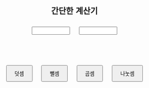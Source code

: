 <!DOCTYPE html>
<html lang="en">
<head>
<meta charset="UTF-8">
<meta name="viewport" content="width=device-width, initial-scale=1.0">
<title>간단한 계산기</title>
<style>
    body {
        font-family: Arial, sans-serif;
        text-align: center;
    }
    input[type="number"] {
        width: 100px;
        margin: 10px;
    }
    button {
        padding: 10px 20px;
        margin: 10px;
        cursor: pointer;
    }
</style>
</head>
<body>

<h2>간단한 계산기</h2>
<input type="number" id="num1">
<input type="number" id="num2">

<br><br>

<button onclick="add()">덧셈</button>
<button onclick="subtract()">뺄셈</button>
<button onclick="multiply()">곱셈</button>
<button onclick="divide()">나눗셈</button>

<p id="result"></p>

<script>
    function add() {
        let num1 = parseFloat(document.getElementById('num1').value);
        let num2 = parseFloat(document.getElementById('num2').value);
        document.getElementById('result').innerHTML = num1 + num2;
    }

    function subtract() {
        let num1 = parseFloat(document.getElementById('num1').value);
        let num2 = parseFloat(document.getElementById('num2').value);
        document.getElementById('result').innerHTML = num1 - num2;
    }

    function multiply() {
        let num1 = parseFloat(document.getElementById('num1').value);
        let num2 = parseFloat(document.getElementById('num2').value);
        document.getElementById('result').innerHTML = num1 * num2;
    }

    function divide() {
        let num1 = parseFloat(document.getElementById('num1').value);
        let num2 = parseFloat(document.getElementById('num2').value);
        if (num2 === 0) {
            document.getElementById('result').innerHTML = "0으로 나눌 수 없습니다.";
        } else {
            document.getElementById('result').innerHTML = num1 / num2;
        }
    }
</script>

</body>
</html>
